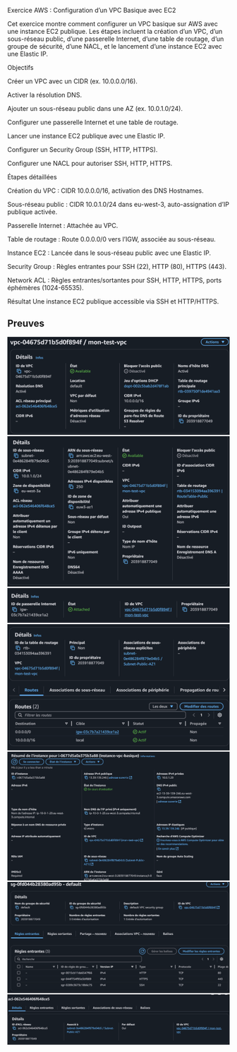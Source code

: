 Exercice AWS : Configuration d’un VPC Basique avec EC2

Cet exercice montre comment configurer un VPC basique sur AWS avec une instance EC2 publique. Les étapes incluent la création d’un VPC, d’un sous-réseau public, d’une passerelle Internet, d’une table de routage, d’un groupe de sécurité, d’une NACL, et le lancement d’une instance EC2 avec une Elastic IP.

Objectifs

Créer un VPC avec un CIDR (ex. 10.0.0.0/16).

Activer la résolution DNS.

Ajouter un sous-réseau public dans une AZ (ex. 10.0.1.0/24).

Configurer une passerelle Internet et une table de routage.

Lancer une instance EC2 publique avec une Elastic IP.

Configurer un Security Group (SSH, HTTP, HTTPS).

Configurer une NACL pour autoriser SSH, HTTP, HTTPS.


Étapes détaillées

Création du VPC : CIDR 10.0.0.0/16, activation des DNS Hostnames.

Sous-réseau public : CIDR 10.0.1.0/24 dans eu-west-3, auto-assignation d’IP publique activée.

Passerelle Internet : Attachée au VPC.

Table de routage : Route 0.0.0.0/0 vers l’IGW, associée au sous-réseau.

Instance EC2 : Lancée dans le sous-réseau public avec une Elastic IP.

Security Group : Règles entrantes pour SSH (22), HTTP (80), HTTPS (443).

Network ACL : Règles entrantes/sortantes pour SSH, HTTP, HTTPS, ports éphémères (1024-65535).

Résultat
Une instance EC2 publique accessible via SSH et HTTP/HTTPS.

## Preuves
![Configuration du VPC](screenshots/vpc-config.png)
![Sous-réseau public](screenshots/subnet-config.png)
![Passerelle Internet](screenshots/igw-config.png)
![Table de routage](screenshots/route-table.png)
![Instance EC2](screenshots/ec2-instance.png)
![Security Group](screenshots/security-group.png)
![Network ACL](screenshots/nacl-config.png)
